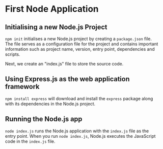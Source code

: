 # First Node Application

## Initialising a new Node.js Project

`npm init` initialises a new Node.js project by creating a `package.json` file. The file serves as a configuration file for the project and contains important information such as project name, version, entry point, dependencies and scripts. 

Next, we create an "index.js" file to store the source code. 

## Using Express.js as the web application framework

`npm install express` will download and install the `express` package along with its dependencies in the Node.js project. 

## Running the Node.js app

`node index.js` runs the Node.js application with the `index.js` file as the entry point. When you run `node index.js`, Node.js executes the JavaScript code in the `index.js` file. 
